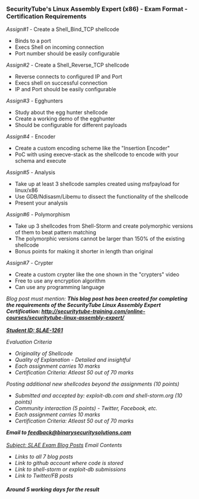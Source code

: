 <h3>SecurityTube's Linux Assembly Expert (x86) - Exam Format - Certification Requirements</h3>

<i>Assign#1</i> - Create a Shell_Bind_TCP shellcode
<ul>
	<li>Binds to a port</li>
	<li>Execs Shell on incoming connection</li>
	<li>Port number should be easily configurable</li>
</ul>
<i>Assign#2</i> - Create a Shell_Reverse_TCP shellcode
<ul>
	<li>Reverse connects to configured IP and Port</li>
	<li>Execs shell on successful connection</li>
	<li>IP and Port should be easily configurable</li>
</ul>
<i>Assign#3</i> - Egghunters

<ul>
	<li>Study about the egg hunter shellcode</li>
	<li>Create a working demo of the egghunter</li>
	<li>Should be configurable for different payloads</li>
</ul>
<i>Assign#4</i> - Encoder
<ul>
	<li>Create a custom encoding scheme like the "Insertion Encoder"</li>
	<li>PoC with using execve-stack as the shellcode to encode with your schema and execute</li>
</ul>
<i>Assign#5</i> - Analysis
<ul>
	<li>Take up at least 3 shellcode samples created using msfpayload for linux/x86</li>
	<li>Use GDB/Ndisasm/Libemu to dissect the functionality of the shellcode</li>
	<li>Present your analysis</li>
</ul>
<i>Assign#6</i> - Polymorphism
<ul>
	<li>Take up 3 shellcodes from Shell-Storm and create polymorphic versions of them to beat pattern matching</li>
	<li>The polymorphic versions cannot be larger than 150% of the existing shellcode</li>
	<li>Bonus points for making it shorter in length than original</li>
</ul>
<i>Assign#7</i> - Crypter
<ul>
	<li>Create a custom crypter like the one shown in the "crypters" video</li>
	<li>Free to use any encryption algorithm</li>
	<li>Can use any programming language</li>
</ul>

<i>Blog post must mention:<i>
<b>This blog post has been created for completing the requirements of the SecurityTube Linux Assembly Expert Certification: http://securitytube-training.com/online-courses/securitytube-linux-assembly-expert/<br><br>
<u>Student ID: SLAE-1261</u></b><br>

<i>Evaluation Criteria</i>
<ul>
	<li>Originality of Shellcode</li>
	<li>Quality of Explanation - Detailed and insightful</li>
	<li>Each assignment carries 10 marks</li>
	<li>Certification Criteria: Atleast 50 out of 70 marks</li>
</ul>

<i>Posting additional new shellcodes beyond the assignments (10 points)</i>
<ul>
	<li>Submitted and accepted by: exploit-db.com and shell-storm.org (10 points)</li>
	<li>Community interaction (5 points) - Twitter, Facebook, etc.</li>
	<li>Each assignment carries 10 marks</li>
	<li>Certification Criteria: Atleast 50 out of 70 marks</li>
</ul>

<b>Email to feedback@binarysecuritysolutions.com</b><br><br>
<u>Subject: SLAE Exam Blog Posts</u>
<i>Email Contents</i>
<ul>
	<li>Links to all 7 blog posts</li>
	<li>Link to github account where code is stored</li>
	<li>Link to shell-storm or exploit-db submissions</li>
	<li>Link to Twitter/FB posts</li>
</ul>

<h4>Around 5 working days for the result</h4>
